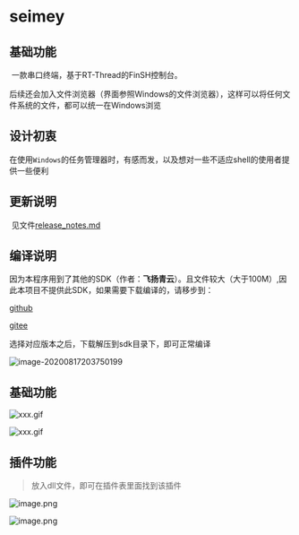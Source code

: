 # seimey

## 基础功能

​	一款串口终端，基于RT-Thread的FinSH控制台。

​	后续还会加入文件浏览器（界面参照Windows的文件浏览器），这样可以将任何文件系统的文件，都可以统一在Windows浏览

## 设计初衷

​	在使用`Windows`的任务管理器时，有感而发，以及想对一些不适应shell的使用者提供一些便利

## 更新说明

​	见文件[release_notes.md](https://github.com/xqyjlj/seimey/blob/master/release_notes.md)

## 编译说明

因为本程序用到了其他的SDK（作者：**飞扬青云**）。且文件较大（大于100M）,因此本项目不提供此SDK，如果需要下载编译的，请移步到：

[github](https://github.com/feiyangqingyun/qucsdk/tree/master/sdk_V20191009)

[gitee](https://gitee.com/feiyangqingyun/QUCSDK/tree/master/sdk_V20191009)

选择对应版本之后，下载解压到sdk目录下，即可正常编译

![image-20200817203750199](https://i.loli.net/2020/08/17/czdA6pshKISDyuH.png)

## 基础功能

![xxx.gif](https://i.loli.net/2020/08/21/ibwkVJ4ymEXZ37j.gif)

![xxx.gif](https://i.loli.net/2020/08/22/LtBSYHAi3wbo24z.gif)

## 插件功能

> 放入dll文件，即可在插件表里面找到该插件

![image.png](https://i.loli.net/2020/08/25/5vAQIOM6KD37Bel.png)

![image.png](https://i.loli.net/2020/08/25/S12DnzRPGtdNYwV.png)

